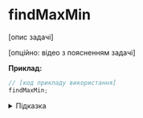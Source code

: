 # findMaxMin

[опис задачі]

[опційно: відео з поясненням задачі]

**Приклад:**

```js
// [код прикладу використання]
findMaxMin;
```

<details>
  <summary>Підказка</summary>

---

  [текст підказки]
</details>